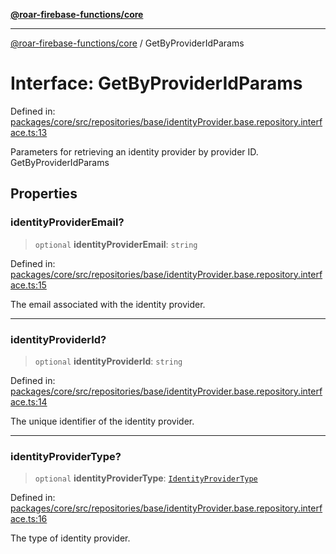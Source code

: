 [**@roar-firebase-functions/core**](../README.md)

***

[@roar-firebase-functions/core](../README.md) / GetByProviderIdParams

# Interface: GetByProviderIdParams

Defined in: [packages/core/src/repositories/base/identityProvider.base.repository.interface.ts:13](https://github.com/yeatmanlab/roar-firebase-functions/blob/24ea7b8e0f05ba2fca7d62901c43f15726f15a89/packages/core/src/repositories/base/identityProvider.base.repository.interface.ts#L13)

Parameters for retrieving an identity provider by provider ID.
 GetByProviderIdParams

## Properties

### identityProviderEmail?

> `optional` **identityProviderEmail**: `string`

Defined in: [packages/core/src/repositories/base/identityProvider.base.repository.interface.ts:15](https://github.com/yeatmanlab/roar-firebase-functions/blob/24ea7b8e0f05ba2fca7d62901c43f15726f15a89/packages/core/src/repositories/base/identityProvider.base.repository.interface.ts#L15)

The email associated with the identity provider.

***

### identityProviderId?

> `optional` **identityProviderId**: `string`

Defined in: [packages/core/src/repositories/base/identityProvider.base.repository.interface.ts:14](https://github.com/yeatmanlab/roar-firebase-functions/blob/24ea7b8e0f05ba2fca7d62901c43f15726f15a89/packages/core/src/repositories/base/identityProvider.base.repository.interface.ts#L14)

The unique identifier of the identity provider.

***

### identityProviderType?

> `optional` **identityProviderType**: [`IdentityProviderType`](../enumerations/IdentityProviderType.md)

Defined in: [packages/core/src/repositories/base/identityProvider.base.repository.interface.ts:16](https://github.com/yeatmanlab/roar-firebase-functions/blob/24ea7b8e0f05ba2fca7d62901c43f15726f15a89/packages/core/src/repositories/base/identityProvider.base.repository.interface.ts#L16)

The type of identity provider.
